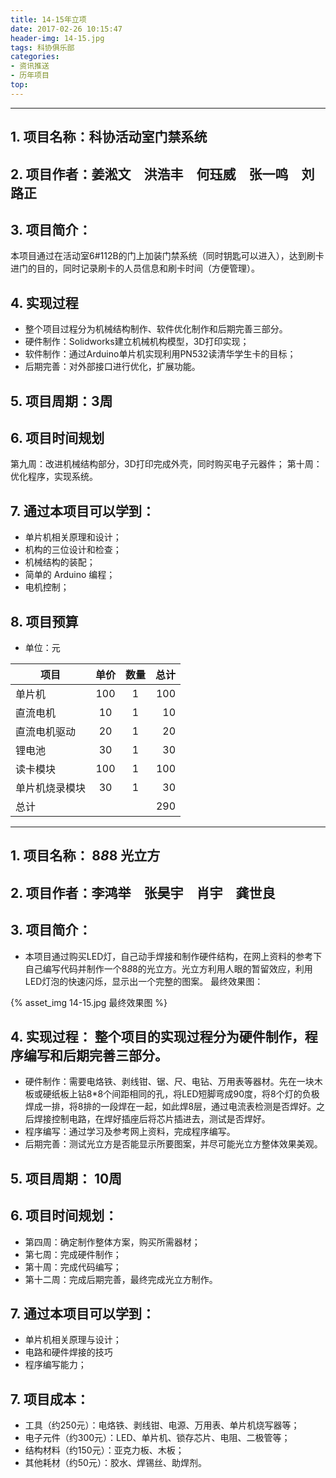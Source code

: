 ```yaml
---
title: 14-15年立项
date: 2017-02-26 10:15:47
header-img: 14-15.jpg
tags: 科协俱乐部
categories: 
- 资讯推送
- 历年项目
top:
---
```

***
## 1. 项目名称：科协活动室门禁系统
## 2. 项目作者：姜淞文　洪浩丰　何珏威　张一鸣　刘路正
## 3. 项目简介：
本项目通过在活动室6#112B的门上加装门禁系统（同时钥匙可以进入），达到刷卡进门的目的，同时记录刷卡的人员信息和刷卡时间（方便管理）。

<!-- more -->

## 4. 实现过程
- 整个项目过程分为机械结构制作、软件优化制作和后期完善三部分。 
- 硬件制作：Solidworks建立机械机构模型，3D打印实现；
- 软件制作：通过Arduino单片机实现利用PN532读清华学生卡的目标；
- 后期完善：对外部接口进行优化，扩展功能。

## 5. 项目周期：3周
## 6. 项目时间规划
第九周：改进机械结构部分，3D打印完成外壳，同时购买电子元器件；
第十周：优化程序，实现系统。
## 7. 通过本项目可以学到：
- 单片机相关原理和设计；
- 机构的三位设计和检查；
- 机械结构的装配；
- 简单的 Arduino 编程；
- 电机控制；

## 8. 项目预算
- 单位：元

| 项目 | 单价 | 数量 | 总计 |
| -------- |:-----: | :------: | -----:|
|单片机 | 100 | 1 | 100 |
| 直流电机 | 10 | 1 | 10 |
|直流电机驱动 | 20 | 1 | 20 |
|锂电池 | 30 | 1 | 30 |
|读卡模块 | 100 | 1 | 100 |
|单片机烧录模块 | 30 |1 | 30 |
|总计 | | | 290 |



---





## 1. 项目名称： 8*8*8 光立方
## 2. 项目作者：李鸿举　张昊宇　肖宇　龚世良
## 3. 项目简介： 
- 本项目通过购买LED灯，自己动手焊接和制作硬件结构，在网上资料的参考下自己编写代码并制作一个8*8*8的光立方。光立方利用人眼的暂留效应，利用LED灯泡的快速闪烁，显示出一个完整的图案。
最终效果图：

{% asset_img 14-15.jpg 最终效果图 %}

## 4. 实现过程： 整个项目的实现过程分为硬件制作，程序编写和后期完善三部分。 
- 硬件制作：需要电烙铁、剥线钳、锯、尺、电钻、万用表等器材。先在一块木板或硬纸板上钻8*8个间距相同的孔，将LED短脚弯成90度，将8个灯的负极焊成一排，将8排的一段焊在一起，如此焊8层，通过电流表检测是否焊好。之后焊接控制电路，在焊好插座后将芯片插进去，测试是否焊好。
- 程序编写：通过学习及参考网上资料，完成程序编写。
- 后期完善：测试光立方是否能显示所要图案，并尽可能光立方整体效果美观。

## 5. 项目周期： 10周

## 6. 项目时间规划：
- 第四周：确定制作整体方案，购买所需器材；
- 第七周：完成硬件制作；
- 第十周：完成代码编写；
- 第十二周：完成后期完善，最终完成光立方制作。 

## 7. 通过本项目可以学到：
- 单片机相关原理与设计；
- 电路和硬件焊接的技巧
- 程序编写能力；

## 7. 项目成本： 
- 工具（约250元）：电烙铁、剥线钳、电源、万用表、单片机烧写器等；
- 电子元件（约300元）：LED、单片机、锁存芯片、电阻、二极管等；
- 结构材料（约150元）：亚克力板、木板；
- 其他耗材（约50元）：胶水、焊锡丝、助焊剂。

